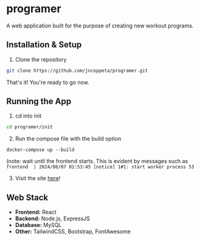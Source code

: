 # programer
A web application built for the purpose of creating new workout programs. 

## Installation & Setup

1. Clone the repository
```bash
git clone https://github.com/jncoppeta/programer.git
```
That's it! You're ready to go now.

## Running the App
1. cd into init
```bash
cd programer/init
```
2. Run the compose file with the build option
```
docker-compose up --build
```
(note: wait until the frontend starts. This is evident by messages such as `frontend  | 2024/08/07 01:53:45 [notice] 1#1: start worker process 53`

3. Visit the site [here](http://localhost:80)!


## Web Stack

- **Frontend:** React
- **Backend:** Node.js, ExpressJS
- **Database:** MySQL
- **Other:** TailwindCSS, Bootstrap, FontAwesome



